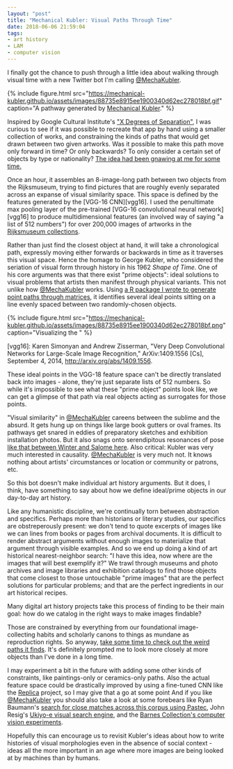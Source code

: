 ```yaml
---
layout: "post"
title: "Mechanical Kubler: Visual Paths Through Time"
date: 2018-06-06 21:59:04
tags:
- art history
- LAM
- computer vision
---
```


I finally got the chance to push through a little idea about walking through visual time with a new Twitter bot I'm calling [@MechaKubler].

{% include figure.html src="https://mechanical-kubler.github.io/assets/images/88735e8915ee1900340d62ec278018bf.gif" caption="A pathway generated by [Mechanical Kubler](https://mechanical-kubler.github.io/pathways/88735e8915ee1900340d62ec278018bf)." %}

[@MechaKubler]: (https://www.twitter.com/mechakubler)

Inspired by Google Cultural Institute's ["X Degrees of Separation"](https://artsexperiments.withgoogle.com/xdegrees/), I was curious to see if it was possible to recreate that app by hand using a smaller collection of works, and constraining the kinds of paths that would get drawn between two given artworks.
Was it possible to make this path move only forward in time? Or only backwards? To only consider a certain set of objects by type or nationality?
[The idea had been gnawing at me for some time.](https://twitter.com/matthewdlincoln/status/959253318160744448)

Once an hour, it assembles an 8-image-long path between two objects from the Rijksmuseum, trying to find pictures that are roughly evenly separated across an expanse of visual similarity space.
This space is defined by the features generated by the [VGG-16 CNN][vgg16].
I used the penultimate max pooling layer of the pre-trained [VGG-16 convolutional neural network][vgg16] to produce multidimensional features (an involved way of saying "a list of 512 numbers") for over 200,000 images of artworks in the [Rijksmuseum collections](https://www.rijksmuseum.nl/).

Rather than just find the closest object at hand, it will take a chronological path, expressly moving either forwards or backwards in time as it traverses this visual space.
Hence the homage to George Kubler, who considered the seriation of visual form through history in his 1962 _Shape of Time_.
One of his core arguments was that there exist "prime objects": ideal solutions to visual problems that artists then manifest through physical variants.
This not unlike how [@MechaKubler] works.
Using [a R package I wrote to generate point paths through matrices](https://github.com/mdlincoln/pathway), it identifies several ideal points sitting on a line evenly spaced between two randomly-chosen objects.

{% include figure.html src="https://mechanical-kubler.github.io/assets/images/88735e8915ee1900340d62ec278018bf.png" caption="Visualizing the " %}

[vgg16]: Karen Simonyan and Andrew Zisserman, "Very Deep Convolutional Networks for Large-Scale Image Recognition," ArXiv:1409.1556 [Cs], September 4, 2014, <http://arxiv.org/abs/1409.1556>.

These ideal points in the VGG-18 feature space can't be directly translated back into images - alone, they're just separate lists of 512 numbers.
So while it's impossible to see what  these "prime object" points look like, we can get a glimpse of that path via real objects acting as surrogates for those points.

"Visual similarity" in [@MechaKubler] careens between the sublime and the absurd. It gets hung up on things like large book gutters or oval frames. Its pathways get snared in eddies of preparatory sketches and exhibition installation photos.
But it also snags onto serendipitous resonances of pose [like that between Winter and Salome here](https://twitter.com/matthewdlincoln/status/1003691736579706882).
Also critical: Kubler was very much interested in causality.
[@MechaKubler] is very much not.
It knows nothing about artists' circumstances or location or community or patrons, etc.

So this bot doesn't make individual art history arguments.
But it does, I think, have something to say about how we define ideal/prime objects in our day-to-day art history.

Like any humanistic discipline, we're continually torn between abstraction and specifics.
Perhaps more than historians or literary studies, our specifics are obstreperously present: we don't tend to quote excerpts of images like we can lines from books or pages from archival documents.
It is difficult to render abstract arguments without enough images to materialize that argument through visible examples.
And so we end up doing a kind of art historical nearest-neighbor search: "I have this idea, now where are the images that will best exemplify it?"
We trawl through museums and photo archives and image libraries and exhibition catalogs to find those objects that come closest to those untouchable "prime images" that are the perfect solutions for particular problems; and that are the perfect ingredients in our art historical recipes.

Many digital art history projects take this process of finding to be their main goal: how do we catalog in the right ways to make images findable?

Those are constrained by everything from our foundational image-collecting habits and scholarly canons to things as mundane as reproduction rights.
So anyway, [take some time to check out the weird paths it finds](https://mechanical-kubler.github.io).
It's definitely prompted me to look more closely at more objects than I've done in a long time.

I may experiment a bit in the future with adding some other kinds of constraints, like paintings-only or ceramics-only paths.
Also the actual feature space could be drastically improved by using a fine-tuned CNN like the [Replica] project, so I may give that a go at some point
And if you like [@MechaKubler] you should also take a look at some forebears like Ryan Baumann's [search for close matches across this corpus using Pastec](https://ryanfb.github.io/etc/2015/11/03/finding_near-matches_in_the_rijksmuseum_with_pastec.html), John Resig's [Ukiyo-e visual search engine](https://ukiyo-e.org/about), and the [Barnes Collection's computer vision experiments](https://medium.com/barnes-foundation/stuffed-animals-computer-vision-and-the-barnes-foundation-collection-online-ed787d3baded).

[Replica]: https://dhlab.epfl.ch/page-128334-en.html

Hopefully this can encourage us to revisit Kubler's ideas about how to write histories of visual morphologies even in the absence of social context - ideas all the more important in an age where more images are being looked at by machines than by humans.
